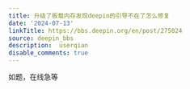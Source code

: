 ```yaml
---
title: 升级了板载内存发现deepin的引导不在了怎么修复
date: '2024-07-13'
linkTitle: https://bbs.deepin.org/en/post/275024
source: deepin_bbs
description:  userqian 
disable_comments: true
---
```

如题，在线急等
